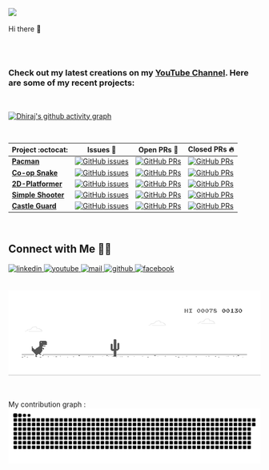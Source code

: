 ![](https://hit.yhype.me/github/profile?user_id=77713888)


Hi there 👋
##


<br/>

### Check out my latest creations on my [YouTube Channel](https://www.youtube.com/channel/UC0IIGVFJE3vCvDO0FXDnQwg). Here are some of my recent projects:

<br/>

[![Dhiraj's github activity graph](https://activity-graph.herokuapp.com/graph?username=Dhiraj57&theme=react-dark)](https://github.com/Dhiraj57/github-readme-activity-graph)

<br/>

|      Project :octocat:   |     Issues :bug:   | Open PRs :bell:  | Closed PRs :fire:  |
|-------------|-------------------|---|---|
| [**Pacman**](https://github.com/Dhiraj57/Pacman) | [![GitHub issues](https://img.shields.io/github/issues/Dhiraj57/Pacman?color=green&logo=github&style=flat)](https://github.com/Dhiraj57/Pacman) | [![GitHub PRs](https://img.shields.io/github/issues-pr/Dhiraj57/Pacman?style=flat&logo=github)](https://github.com/Dhiraj57/Pacman/pulls)  | [![GitHub PRs](https://img.shields.io/github/issues-pr-closed/Dhiraj57/Pacman?style=flat&color=critical&logo=github)](https://github.com/Dhiraj57/Pacman/pulls?q=is%3Apr+is%3Aclosed)  |
| [**Co-op Snake**](https://github.com/Dhiraj57/Co-Op_Snake_2D/) | [![GitHub issues](https://img.shields.io/github/issues/Dhiraj57/Co-Op_Snake_2D?color=green&logo=github&style=flat)](https://github.com/Dhiraj57/Castle_Guard/issues) | [![GitHub PRs](https://img.shields.io/github/issues-pr/Dhiraj57/Castle_Guard?style=flat&logo=github)](https://github.com/Dhiraj57/Co-Op_Snake_2D/pulls)  | [![GitHub PRs](https://img.shields.io/github/issues-pr-closed/Dhiraj57/Co-Op_Snake_2D?style=flat&color=critical&logo=github)](https://github.com/Dhiraj57/Co-Op_Snake_2D/pulls?q=is%3Apr+is%3Aclosed)   |
| [**2D-Platformer**](https://github.com/Dhiraj57/2D-Platformer-Game/) | [![GitHub issues](https://img.shields.io/github/issues/Dhiraj57/2D-Platformer-Game?color=green&logo=github&style=flat)](https://github.com/Dhiraj57/2D-Platformer-Game/issues) | [![GitHub PRs](https://img.shields.io/github/issues-pr/Dhiraj57/2D-Platformer-Game?style=flat&logo=github)](https://github.com/Dhiraj57/2D-Platformer-Game/pulls)  | [![GitHub PRs](https://img.shields.io/github/issues-pr-closed/Dhiraj57/2D-Platformer-Game?style=flat&color=critical&logo=github)](https://github.com/Dhiraj57/2D-Platformer-Game/pulls?q=is%3Apr+is%3Aclosed)   |
| [**Simple Shooter**](https://github.com/Dhiraj57/SimpleShooter/) | [![GitHub issues](https://img.shields.io/github/issues/Dhiraj57/SimpleShooter?color=green&logo=github&style=flat)](https://github.com/Dhiraj57/SimpleShooter/issues) | [![GitHub PRs](https://img.shields.io/github/issues-pr/Dhiraj57/SimpleShooter?style=flat&logo=github)](https://github.com/Dhiraj57/SimpleShooter/pulls)  | [![GitHub PRs](https://img.shields.io/github/issues-pr-closed/Dhiraj57/SimpleShooter?style=flat&color=critical&logo=github)](https://github.com/Dhiraj57/SimpleShooter/pulls?q=is%3Apr+is%3Aclosed)   |
| [**Castle Guard**](https://github.com/Dhiraj57/Castle_Guard/) | [![GitHub issues](https://img.shields.io/github/issues/Dhiraj57/Castle_Guard?color=green&logo=github&style=flat)](https://github.com/Dhiraj57/Castle_Guard/issues) | [![GitHub PRs](https://img.shields.io/github/issues-pr/Dhiraj57/Castle_Guard?style=flat&logo=github)](https://github.com/Dhiraj57/Castle_Guard/pulls)  | [![GitHub PRs](https://img.shields.io/github/issues-pr-closed/Dhiraj57/Castle_Guard?style=flat&color=critical&logo=github)](https://github.com/Dhiraj57/Castle_Guard/pulls?q=is%3Apr+is%3Aclosed)   |

<br/>

## Connect with Me 🤝🏻

<a href="https://www.linkedin.com/in/dhiraj-magdum?lipi=urn%3Ali%3Apage%3Ad_flagship3_profile_view_base_contact_details%3BgPVAHQrIRSiokttAvQuhzg%3D%3D" target="_blank">
<img src=https://img.shields.io/badge/linkedin-%231E77B5.svg?&style=for-the-badge&logo=linkedin&logoColor=white alt=linkedin style="margin-bottom: 5px;" />
</a>
<a href="https://www.youtube.com/channel/UC0IIGVFJE3vCvDO0FXDnQwg" target="_blank">
<img src=https://img.shields.io/badge/youtube-%23EE4831.svg?&style=for-the-badge&logo=youtube&logoColor=white alt=youtube style="margin-bottom: 5px;" />
</a>
<a href="mailto:dhirajmagdum2@gmail.com" target="_blank">
<img src=https://img.shields.io/badge/Gmail-D14836?style=for-the-badge&logo=gmail&logoColor=white alt=mail style="margin-bottom: 5px;" />
</a> 
<a href="https://github.com/Dhiraj57" target="_blank">
<img src=https://img.shields.io/badge/github-%2324292e.svg?&style=for-the-badge&logo=github&logoColor=white alt=github style="margin-bottom: 5px;" />
</a>
<a href="https://www.facebook.com/dhiraj.magdum.90/" target="_blank">
<img src=https://img.shields.io/badge/facebook-%2300acee.svg?&style=for-the-badge&logo=facebook&logoColor=white alt=facebook style="margin-bottom: 5px;" />
<br/>
</a>
 
 <br/>
 
![Dino](https://raw.githubusercontent.com/Dhiraj57/Dhiraj57/main/dino.gif)

 <br/>

My contribution graph :
![Watch my contribution graph !](https://raw.githubusercontent.com/Dhiraj57/Dhiraj57/master/soc/snake.svg)













